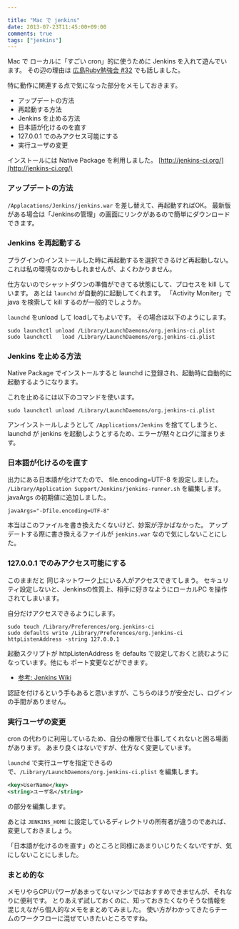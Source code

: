 ```yaml
---

title: "Mac で jenkins"
date: 2013-07-23T11:45:00+09:00
comments: true
tags: ["jenkins"]
---
```


Mac で ローカルに「すごい cron」的に使うために Jenkins を入れて遊んでいます。
その辺の理由は [広島Ruby勉強会 #32](/blog/2013/07/08/hiroshimarb-32/) でも話しました。

特に動作に関連する点で気になった部分をメモしておきます。

* アップデートの方法
* 再起動する方法
* Jenkins を止める方法
* 日本語が化けるのを直す
* 127.0.0.1 でのみアクセス可能にする
* 実行ユーザの変更

インストールには Native Package を利用しました。
[http://jenkins-ci.org/](http://jenkins-ci.org/)

### アップデートの方法

`/Applacations/Jenkins/jenkins.war` を差し替えて、再起動すればOK。
最新版がある場合は「Jenkinsの管理」の画面にリンクがあるので簡単にダウンロードできます。

### Jenkins を再起動する

プラグインのインストールした時に再起動するを選択できるけど再起動しない。これは私の環境なのかもしれませんが、よくわかりません。

仕方ないのでシャットダウンの準備ができてる状態にして、プロセスを kill しています。
あとは `launchd` が自動的に起動してくれます。
「Activity Moniter」で java を検索して kill するのが一般的でしょうか。

`launchd` をunload して loadしてもよいです。
その場合は以下のようにします。

```
sudo launchctl unload /Library/LaunchDaemons/org.jenkins-ci.plist
sudo launchctl   load /Library/LaunchDaemons/org.jenkins-ci.plist
```

### Jenkins を止める方法

Native Package でインストールすると launchd に登録され、起動時に自動的に起動するようになります。

これを止めるには以下のコマンドを使います。

```
sudo launchctl unload /Library/LaunchDaemons/org.jenkins-ci.plist
```

アンインストールしようとして `/Applications/Jenkins` を捨ててしまうと、launchd が jenkins を起動しようとするため、エラーが黙々とログに溜まります。

### 日本語が化けるのを直す

出力にある日本語が化けてたので、 file.encoding=UTF-8 を設定しました。
`/Library/Application Support/Jenkins/jenkins-runner.sh` を編集します。
javaArgs の初期値に追加しました。

```
javaArgs="-Dfile.encoding=UTF-8"
```

本当はこのファイルを書き換えたくないけど、妙案が浮かばなかった。
アップデートする際に書き換えるファイルが `jenkins.war` なので気にしないことにした。

### 127.0.0.1 でのみアクセス可能にする

このままだと 同じネットワーク上にいる人がアクセスできてしまう。
セキュリティ設定しないと、Jenkinsの性質上、相手に好きなようにローカルPC を操作されてしまいます。

自分だけアクセスできるようにします。

```
sudo touch /Library/Preferences/org.jenkins-ci
sudo defaults write /Library/Preferences/org.jenkins-ci httpListenAddress -string 127.0.0.1
```

起動スクリプトが httpListenAddress を defaults で設定しておくと読むようになっています。他にも ポート変更などができます。

* [参考: Jenkins Wiki](https://wiki.jenkins-ci.org/display/JENKINS/Thanks+for+using+OSX+Installer)

認証を付けるという手もあると思いますが、こちらのほうが安全だし、ログインの手間がありません。

### 実行ユーザの変更

cron の代わりに利用しているため、自分の権限で仕事してくれないと困る場面があります。
あまり良くはないですが、仕方なく変更しています。

`launchd` で実行ユーザを指定できるので、`/Library/LaunchDaemons/org.jenkins-ci.plist` を編集します。

```xml
<key>UserName</key>
<string>ユーザ名</string>
```

の部分を編集します。

あとは `JENKINS_HOME` に設定しているディレクトリの所有者が違うのであれば、変更しておきましょう。

「日本語が化けるのを直す」のところと同様にあまりいじりたくないですが、気にしないことにしました。

### まとめ的な

メモリやらCPUパワーがあまってないマシンではおすすめできませんが、それなりに便利です。
とりあえず試しておくのに、知っておきたくなりそうな情報を混じえながら個人的なメモをまとめてみました。
使い方がわかってきたらチームのワークフローに混ぜていきたいところですね。
